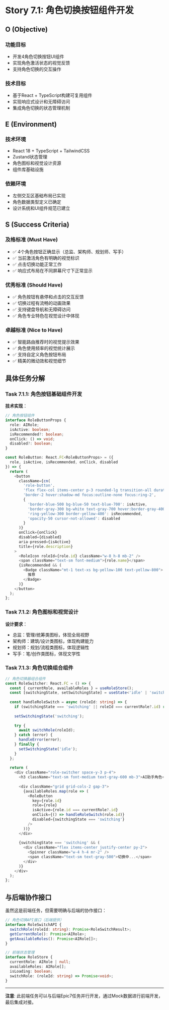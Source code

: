 # Story 7.1: 角色切换按钮组件开发

## O (Objective)

### 功能目标
- 开发4角色切换按钮UI组件
- 实现角色激活状态的视觉反馈
- 支持角色切换的交互操作

### 技术目标  
- 基于React + TypeScript构建可复用组件
- 实现响应式设计和无障碍访问
- 集成角色切换的状态管理机制

## E (Environment)

### 技术环境
- React 18 + TypeScript + TailwindCSS
- Zustand状态管理
- 角色图标和视觉设计资源
- 组件库基础设施

### 依赖环境
- 左侧交互区基础布局已实现
- 角色数据类型定义已确定
- 设计系统和UI组件规范已建立

## S (Success Criteria)

### 及格标准 (Must Have)
- ✅ 4个角色按钮正确显示（总监、架构师、规划师、写手）
- ✅ 当前激活角色有明确的视觉标识
- ✅ 点击切换功能正常工作
- ✅ 响应式布局在不同屏幕尺寸下正常显示

### 优秀标准 (Should Have)  
- ✅ 角色按钮有悬停和点击的交互反馈
- ✅ 切换过程有流畅的动画效果
- ✅ 支持键盘导航和无障碍访问
- ✅ 角色专业特色在视觉设计中体现

### 卓越标准 (Nice to Have)
- ✅ 智能路由推荐时的视觉提示效果
- ✅ 角色使用频率的视觉统计展示
- ✅ 支持自定义角色按钮布局
- ✅ 精美的微动效和视觉细节

## 具体任务分解

### Task 7.1.1: 角色按钮基础组件开发

**技术实现**：
```typescript
// 角色按钮组件
interface RoleButtonProps {
  role: AIRole;
  isActive: boolean;
  isRecommended?: boolean;
  onClick: () => void;
  disabled?: boolean;
}

const RoleButton: React.FC<RoleButtonProps> = ({
  role, isActive, isRecommended, onClick, disabled
}) => {
  return (
    <button
      className={cn(
        'role-button',
        'flex flex-col items-center p-3 rounded-lg transition-all duration-200',
        'border-2 hover:shadow-md focus:outline-none focus:ring-2',
        {
          'border-blue-500 bg-blue-50 text-blue-700': isActive,
          'border-gray-300 bg-white text-gray-700 hover:border-gray-400': !isActive,
          'ring-yellow-300 border-yellow-400': isRecommended,
          'opacity-50 cursor-not-allowed': disabled
        }
      )}
      onClick={onClick}
      disabled={disabled}
      aria-pressed={isActive}
      title={role.description}
    >
      <RoleIcon roleId={role.id} className="w-8 h-8 mb-2" />
      <span className="text-sm font-medium">{role.name}</span>
      {isRecommended && (
        <Badge className="mt-1 text-xs bg-yellow-100 text-yellow-800">
          推荐
        </Badge>
      )}
    </button>
  );
};
```

### Task 7.1.2: 角色图标和视觉设计

**设计要求**：
- 总监：管理/统筹类图标，体现全局视野
- 架构师：建筑/设计类图标，体现构建能力
- 规划师：规划/流程类图标，体现逻辑性  
- 写手：笔/创作类图标，体现文学性

### Task 7.1.3: 角色切换组合组件

```typescript
// 角色切换器组合组件
const RoleSwitcher: React.FC = () => {
  const { currentRole, availableRoles } = useRoleStore();
  const [switchingState, setSwitchingState] = useState<'idle' | 'switching'>('idle');
  
  const handleRoleSwitch = async (roleId: string) => {
    if (switchingState === 'switching' || roleId === currentRole?.id) return;
    
    setSwitchingState('switching');
    
    try {
      await switchRole(roleId);
    } catch (error) {
      handleError(error);
    } finally {
      setSwitchingState('idle');
    }
  };
  
  return (
    <div className="role-switcher space-y-3 p-4">
      <h3 className="text-sm font-medium text-gray-600 mb-3">AI助手角色</h3>
      
      <div className="grid grid-cols-2 gap-3">
        {availableRoles.map(role => (
          <RoleButton
            key={role.id}
            role={role}
            isActive={role.id === currentRole?.id}
            onClick={() => handleRoleSwitch(role.id)}
            disabled={switchingState === 'switching'}
          />
        ))}
      </div>
      
      {switchingState === 'switching' && (
        <div className="flex items-center justify-center py-2">
          <Spinner className="w-4 h-4 mr-2" />
          <span className="text-sm text-gray-500">切换中...</span>
        </div>
      )}
    </div>
  );
};
```

## 与后端协作接口

虽然这是前端任务，但需要明确与后端的协作接口：

```typescript
// 角色切换API接口（后端提供）
interface RoleSwitchAPI {
  switchRole(roleId: string): Promise<RoleSwitchResult>;
  getCurrentRole(): Promise<AIRole>;
  getAvailableRoles(): Promise<AIRole[]>;
}

// 前端状态管理
interface RoleStore {
  currentRole: AIRole | null;
  availableRoles: AIRole[];
  isLoading: boolean;
  switchRole: (roleId: string) => Promise<void>;
}
```

---

**注意**: 此前端任务可以与后端Epic7任务并行开发，通过Mock数据进行前端开发，最后集成对接。